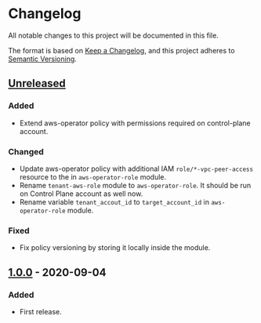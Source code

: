 # Changelog

All notable changes to this project will be documented in this file.

The format is based on [Keep a Changelog](https://keepachangelog.com/en/1.0.0/),
and this project adheres to [Semantic Versioning](https://semver.org/spec/v2.0.0.html).

## [Unreleased]

### Added

- Extend aws-operator policy with permissions required on control-plane
  account.

### Changed

- Update aws-operator policy with additional IAM `role/*-vpc-peer-access`
  resource to the  in `aws-operator-role` module.
- Rename `tenant-aws-role` module to `aws-operator-role`. It should be run on
  Control Plane account as well now.
- Rename variable `tenant_accout_id` to `target_account_id` in
  `aws-operator-role` module.

### Fixed

- Fix policy versioning by storing it locally inside the module.

## [1.0.0] - 2020-09-04

### Added

- First release.

[Unreleased]: https://github.com/giantswarm/giantswarm-aws-account-prerequisites/compare/v1.0.0...HEAD
[1.0.0]: https://github.com/giantswarm/giantswarm-aws-account-prerequisites/releases/tag/v1.0.0
